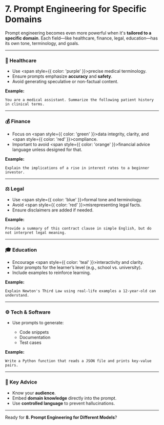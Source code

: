 # 7. Prompt Engineering for Specific Domains

Prompt engineering becomes even more powerful when it's **tailored to a specific domain**. Each field—like healthcare, finance, legal, education—has its own tone, terminology, and goals.

---

### 🏥 Healthcare

* Use <span style={{ color: 'purple' }}>precise medical terminology</span>.
* Ensure prompts emphasize **accuracy** and **safety**.
* Avoid generating speculative or non-factual content.

**Example:**

```text
You are a medical assistant. Summarize the following patient history in clinical terms.
```

---

### 💰 Finance

* Focus on <span style={{ color: 'green' }}>data integrity</span>, clarity, and <span style={{ color: 'red' }}>compliance</span>.
* Important to avoid <span style={{ color: 'orange' }}>financial advice language</span> unless designed for that.

**Example:**

```text
Explain the implications of a rise in interest rates to a beginner investor.
```

---

### ⚖️ Legal

* Use <span style={{ color: 'blue' }}>formal tone</span> and terminology.
* Avoid <span style={{ color: 'red' }}>misrepresenting legal facts</span>.
* Ensure disclaimers are added if needed.

**Example:**

```text
Provide a summary of this contract clause in simple English, but do not interpret legal meaning.
```

---

### 🎓 Education

* Encourage <span style={{ color: 'teal' }}>interactivity</span> and clarity.
* Tailor prompts for the learner’s level (e.g., school vs. university).
* Include examples to reinforce learning.

**Example:**

```text
Explain Newton's Third Law using real-life examples a 12-year-old can understand.
```

---

### ⚙️ Tech & Software

* Use prompts to generate:

  * Code snippets
  * Documentation
  * Test cases

**Example:**

```text
Write a Python function that reads a JSON file and prints key-value pairs.
```

---

### 🧠 Key Advice

* Know your **audience**.
* Embed **domain knowledge** directly into the prompt.
* Use **controlled language** to prevent hallucinations.

---

Ready for **8. Prompt Engineering for Different Models**?

